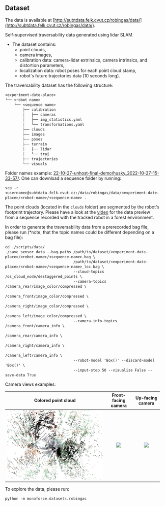 ## Dataset
The data is available at 
[http://subtdata.felk.cvut.cz/robingas/data/](http://subtdata.felk.cvut.cz/robingas/data/).

Self-supervised traversability data generated using lidar SLAM.
- The dataset contains:
  - point clouds, 
  - camera images,
  - calibration data: camera-lidar extrinsics, camera intrinsics, and distortion parameters,
  - localization data: robot poses for each point cloud stamp,
  - robot's future trajectories data (10 seconds long).

The traversability dataset has the following structure:
```commandline
<experiment-date-place>
└── <robot name>
    └── <sequence name>
        ├── calibration
        │   ├── cameras
        │   ├── img_statistics.yaml
        |   └── transformations.yaml
        ├── clouds
        ├── images
        ├── poses
        ├── terrain
        │   ├── lidar
        │   └── traj
        ├── trajectories
        └── visuals
```
Folder names example:
[22-10-27-unhost-final-demo/husky_2022-10-27-15-33-57/](http://subtdata.felk.cvut.cz/robingas/data/22-10-27-unhost-final-demo/husky_2022-10-27-15-33-57/).
One can download a sequence folder by running:
```commandline
scp -r <username>@subtdata.felk.cvut.cz:/data/robingas/data/<experiment-date-place>/<robot-name>/<sequence-name> .
```

The point clouds (located in the `clouds` folder) are segmented by the robot's footprint trajectory.
Please have a look at the
[video](https://drive.google.com/file/d/1CmLwgTUFmKrMXm5hG5n1Bz0XBZqLNifc/view?usp=drive_link)
for the data preview from a sequence recorded with the tracked robot in a forest environment.

In order to generate the traversability data from a prerecorded bag file, please run
(*note, that the topic names could be different depending on a bag file):
```commandline
cd ./scripts/data/
./save_sensor_data --bag-paths /path/to/dataset/<experiment-date-place>/<robot-name>/<sequence-name>.bag \
                               /path/to/dataset/<experiment-date-place>/<robot-name>/<sequence-name>_loc.bag \
                               --cloud-topics /os_cloud_node/destaggered_points \
                               --camera-topics /camera_rear/image_color/compressed \
                                               /camera_front/image_color/compressed \
                                               /camera_right/image_color/compressed \
                                               /camera_left/image_color/compressed \
                               --camera-info-topics /camera_front/camera_info \
                                                    /camera_rear/camera_info \
                                                    /camera_right/camera_info \
                                                    /camera_left/camera_info \
                               --robot-model 'Box()' --discard-model 'Box()' \
                               --input-step 50 --visualize False --save-data True
```

Camera views examples:

Colored point cloud            |            Front-facing camera            |        Up-facing camera        
:-----------------------------:|:-----------------------------------------:|:------------------------------:
![](./imgs/rgb_cloud.png) | ![](./imgs/camera_fisheye_front.png) | ![](./imgs/camera_up.png)

To explore the data, please run:
```commandline
python -m monoforce.datasets.robingas
```
